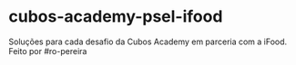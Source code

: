# cubos-academy-psel-ifood
Soluções para cada desafio da Cubos Academy em parceria com a iFood.
Feito por #ro-pereira
